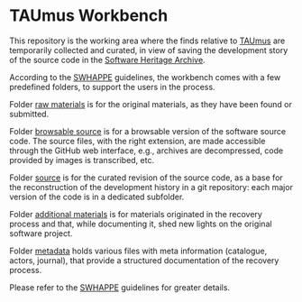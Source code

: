 # TAUmus Workbench

This repository is the working area where the finds relative to [TAUmus](https://github.com/Unipisa/TAUmus) are temporarily collected and curated, in view of saving the development story of the source code in the [Software Heritage Archive](https://archive.softwareheritage.org/). 

According to the [SWHAPPE](https://github.com/Unipisa/SWHAPPE) guidelines, the workbench comes with a few predefined folders, to support the users in the process. 

Folder [raw materials](./raw_materials) is for the original materials, as they have been found or submitted. 

Folder [browsable source](./browsable_source) is for a browsable version of the software source code. The source files, with the right extension, are made accessible through the GitHub web interface, e.g., archives are decompressed, code provided by images is transcribed, etc.

Folder [source](./source) is for the curated revision of the source code, as a base for the reconstruction of the development history in a git repository: each major version of the code is in a dedicated subfolder.

Folder [additional materials](./additional_materials) is for materials originated in the recovery process and that, while documenting it, shed new  lights on the original software project.

Folder [metadata](/.metadata) holds various files with meta information (catalogue, actors, journal), that provide a structured documentation of the recovery process. 

Please refer to the [SWHAPPE](https://github.com/Unipisa/SWHAPPE) guidelines for greater details. 
